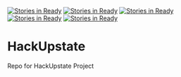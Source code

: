 [![Stories in Ready](https://badge.waffle.io/devdep/HackUpstate.png?label=ready&title=Ready)](https://waffle.io/devdep/HackUpstate)
[![Stories in Ready](https://badge.waffle.io/devdep/HackUpstate.png?label=ready&title=Ready)](https://waffle.io/devdep/HackUpstate)
[![Stories in Ready](https://badge.waffle.io/devdep/HackUpstate.png?label=ready&title=Ready)](https://waffle.io/devdep/HackUpstate)
[![Stories in Ready](https://badge.waffle.io/devdep/HackUpstate.png?label=ready&title=Ready)](https://waffle.io/devdep/HackUpstate)
[![Stories in Ready](https://badge.waffle.io/devdep/HackUpstate.png?label=ready&title=Ready)](https://waffle.io/devdep/HackUpstate)
# HackUpstate
Repo for HackUpstate Project
